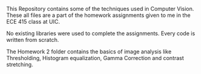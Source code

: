 This Repository contains some of the techniques used in Computer Vision. These all files are a part of the homework assignments given to me in the ECE 415 class at UIC.

No existing libraries were used to complete the assignments. Every code is written from scratch.

The Homework 2 folder contains the basics of image analysis like Thresholding, Histogram equalization, Gamma Correction and contrast stretching.
